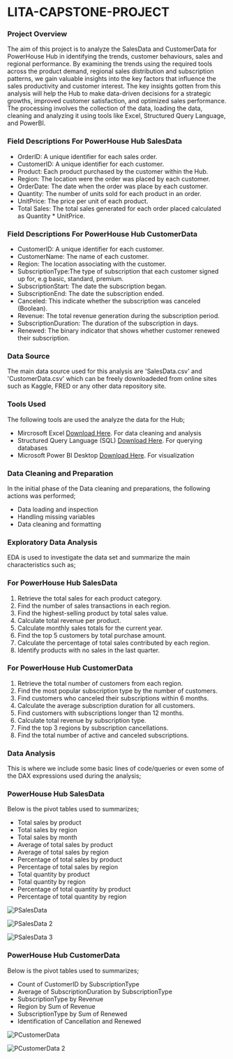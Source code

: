  # LITA-CAPSTONE-PROJECT

### Project Overview
The aim of this project is to analyze the SalesData and CustomerData for PowerHouse Hub in identifying the trends, customer behaviours, sales and regional performance. By examining the trends using the required tools across the product demand, regional sales distribution and subscription patterns, we gain valuable insights into the key factors that influence the sales productivity and customer interest. The key insights gotten from this analysis will help the Hub to make data-driven decisions for a strategic growths, improved customer satisfaction, and optimized sales performance. The processing involves the collection of the data, loading the data, cleaning and analyzing it using tools like Excel, Structured Query Language, and PowerBI. 

### Field Descriptions For PowerHouse Hub SalesData
- OrderID: A unique identifier for each sales order.
- CustomerID: A unique identifier for each customer.
- Product: Each product purchased by the customer within the Hub.
- Region: The location were the order was placed by each customer.
- OrderDate: The date when the order was place by each customer.
- Quantity: The number of units sold for each product in an order.
- UnitPrice: The price per unit of each product.
- Total Sales: The total sales generated for each order placed calculated as Quantity * UnitPrice.

### Field Descriptions For PowerHouse Hub CustomerData
- CustomerID: A unique identifier for each customer.
- CustomerName: The name of each customer.
- Region: The location associating with the customer.
- SubscriptionType:The type of subscription that each customer signed up for, e.g basic, standard, premium.
- SubscriptionStart: The date the subscription began.
- SubscriptionEnd: The date the subscription ended.
- Canceled: This indicate whether the subscription was canceled (Boolean).
- Revenue: The total revenue generation during the subscription period.
- SubscriptionDuration: The duration of the subscription in days.
- Renewed: The binary indicator that shows whether customer renewed their subscription.

### Data Source
The main data source used for this analysis are 'SalesData.csv' and 'CustomerData.csv' which can be freely downloadeded from online sites such as Kaggle, FRED or any other data repository site.

### Tools Used
The following tools are used the analyze the data for the Hub;
- Mircrosoft Excel [Download Here](https://www.microsoft.com).
For data cleaning and analysis
- Structured Query Language (SQL) [Download Here](https://www.microsoft.com/en-us/sql-server/sql-server-downloads).
For querying databases
- Microsoft Power BI Desktop [Download Here](https://www.microsoft.com/en-us/power-platform/products/power-bi/downloads).
For visualization

### Data Cleaning and Preparation
In the initial phase of the Data cleaning and preparations, the following actions was performed;
- Data loading and inspection
- Handling missing variables 
- Data cleaning and formatting

### Exploratory Data Analysis
EDA is used to investigate the data set and summarize the main characteristics such as;

### For PowerHouse Hub SalesData
1. Retrieve the total sales for each product category. 
2. Find the number of sales transactions in each region. 
3. Find the highest-selling product by total sales value. 
4. Calculate total revenue per product. 
5. Calculate monthly sales totals for the current year. 
6. Find the top 5 customers by total purchase amount. 
7. Calculate the percentage of total sales contributed by each region. 
8. Identify products with no sales in the last quarter.

### For PowerHouse Hub CustomerData
1. Retrieve the total number of customers from each region. 
2. Find the most popular subscription type by the number of customers. 
3. Find customers who canceled their subscriptions within 6 months. 
4. Calculate the average subscription duration for all customers. 
5. Find customers with subscriptions longer than 12 months. 
6. Calculate total revenue by subscription type. 
7. Find the top 3 regions by subscription cancellations. 
8. Find the total number of active and canceled subscriptions.

### Data Analysis
This is where we include some basic lines of code/queries or even some of the DAX expressions used during the analysis;

### PowerHouse Hub SalesData 
Below is the pivot tables used to summarizes; 
- Total sales by product
- Total sales by region
- Total sales by month
- Average of total sales by product
- Average of total sales by region
- Percentage of total sales by product
- Percentage of total sales by region
- Total quantity by product
- Total quantity by region
- Percentage of total quantity by product
- Percentage of total quantity by region

![PSalesData](https://github.com/user-attachments/assets/6b0078fc-8263-4242-b5d2-b05ef2a4a783)

![PSalesData 2](https://github.com/user-attachments/assets/d1f743e4-e708-43de-bfb5-f6c6793fdd02)

![PSalesData 3](https://github.com/user-attachments/assets/3f594369-e1e2-41c7-889a-7a571773c636)

### PowerHouse Hub CustomerData
Below is the pivot tables used to summarizes;
- Count of CustomerID by SubscriptionType
- Average of SubscriptionDuration by SubscriptionType
- SubscriptionType by Revenue
- Region by Sum of Revenue
- SubscriptionType by Sum of Renewed
- Identification of Cancellation and Renewed

![PCustomerData](https://github.com/user-attachments/assets/25ec21a2-f19b-487a-92ad-ccc44fe98bab)

![PCustomerData 2](https://github.com/user-attachments/assets/50acba79-0f1c-4547-9227-fc2e9fa312e9)
